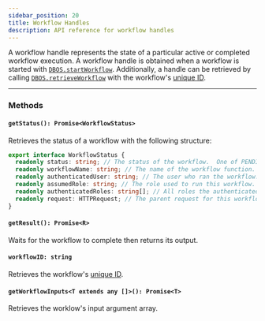 ```yaml
---
sidebar_position: 20
title: Workflow Handles
description: API reference for workflow handles
---
```


A workflow handle represents the state of a particular active or completed workflow execution.
A workflow handle is obtained when a workflow is started with [`DBOS.startWorkflow`](./dbos-class#starting-background-workflows).
Additionally, a handle can be retrieved by calling [`DBOS.retrieveWorkflow`](./dbos-class#dbosretrieveworkflow) with the workflow's [unique ID](../../tutorials/workflow-tutorial#workflow-ids).

---

### Methods

#### `getStatus(): Promise<WorkflowStatus>`

Retrieves the status of a workflow with the following structure:

```typescript
export interface WorkflowStatus {
  readonly status: string; // The status of the workflow.  One of PENDING, SUCCESS, ERROR, RETRIES_EXCEEDED, or CANCELLED.
  readonly workflowName: string; // The name of the workflow function.
  readonly authenticatedUser: string; // The user who ran the workflow. Empty string if not set.
  readonly assumedRole: string; // The role used to run this workflow.  Empty string if authorization is not required.
  readonly authenticatedRoles: string[]; // All roles the authenticated user has, if any.
  readonly request: HTTPRequest; // The parent request for this workflow, if any.
}
```

#### `getResult(): Promise<R>`

Waits for the workflow to complete then returns its output.

#### `workflowID: string`

Retrieves the workflow's [unique ID](../../tutorials/workflow-tutorial#workflow-ids).

#### `getWorkflowInputs<T extends any []>(): Promise<T>`

Retrieves the worklow's input argument array.